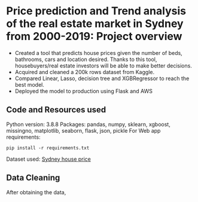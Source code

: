 # Price prediction and Trend analysis of the real estate market in Sydney from 2000-2019: Project overview

- Created a tool that predicts house prices given the number of beds, bathrooms, cars and location desired. Thanks to this tool, housebuyers/real estate investors will be able to make better decisions. 
- Acquired and cleaned a 200k rows dataset from Kaggle.
- Compared Linear, Lasso, decision tree and XGBRegressor to reach the best model.
- Deployed the model to production using Flask and AWS

## Code and Resources used
Python version: 3.8.8
Packages: pandas, numpy, sklearn, xgboost, missingno, matplotlib, seaborn, flask, json, pickle
For Web app requirements:
```
pip install -r requirements.txt
```
Dataset used: [Sydney house price](https://www.kaggle.com/mihirhalai/sydney-house-prices)

## Data Cleaning
After obtaining the data,
